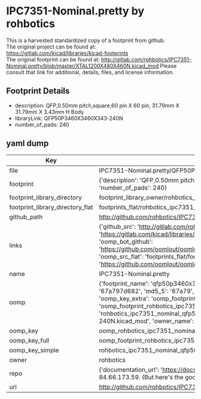 # IPC7351-Nominal.pretty by rohbotics  
This is a harvested standardized copy of a footprint from github.  
The original project can be found at:  
https://gitlab.com/kicad/libraries/kicad-footprints  
The original footprint can be found at:
http://gitlab.com/rohbotics/IPC7351-Nominal.pretty/blob/master/XTAL1200X480X460N.kicad_mod
Please consult that link for additional, details, files, and license information.  
## Footprint Details
* description: QFP,0.50mm pitch,square;60 pin X 60 pin, 31.79mm X 31.79mm X 3.43mm H Body  
* libraryLink: QFP50P3460X3460X343-240N  
* number_of_pads: 240  
## yaml dump  
| Key | Value |  
| --- | --- |  
| file | IPC7351-Nominal.pretty/QFP50P3460X3460X343-240N.kicad_mod |  
| footprint | {'description': 'QFP,0.50mm pitch,square;60 pin X 60 pin, 31.79mm X 31.79mm X 3.43mm H Body', 'libraryLink': 'QFP50P3460X3460X343-240N', 'number_of_pads': 240} |  
| footprint_library_directory | footprint_library_owner/rohbotics_IPC7351-Nominal.pretty |  
| footprint_library_directory_flat | footprints_flat/rohbotics_ipc7351_nominal_qfp50p3460x3460x343_240n/working |  
| github_path | http://github.com/rohbotics/IPC7351-Nominal.pretty/blob/master/QFP50P3460X3460X343-240N.kicad_mod |  
| links | {'github_src': 'http://gitlab.com/rohbotics/IPC7351-Nominal.pretty/blob/master/XTAL1200X480X460N.kicad_mod', 'github_src_repo': 'https://gitlab.com/kicad/libraries/kicad-footprints', 'oomp_bot': 'footprints/rohbotics_ipc7351_nominal_qfp50p3460x3460x343_240n/working', 'oomp_bot_github': 'https://github.com/oomlout/oomlout_oomp_footprint_bot/tree/main/footprints/rohbotics_ipc7351_nominal_qfp50p3460x3460x343_240n/working', 'oomp_src_flat': 'footprints_flat/footprints_flat/rohbotics_ipc7351_nominal_qfp50p3460x3460x343_240n/working', 'oomp_src_flat_github': 'https://github.com/oomlout/oomlout_oomp_footprint_src/tree/main/footprints_flat/rohbotics_ipc7351_nominal_qfp50p3460x3460x343_240n/working'} |  
| name | IPC7351-Nominal.pretty |  
| oomp | {'footprint_name': 'qfp50p3460x3460x343_240n', 'library_name': 'ipc7351_nominal', 'md5': '67a797d6826e13a34f3d356745bd591e', 'md5_10': '67a797d682', 'md5_5': '67a79', 'md5_6': '67a797', 'oomp_key': 'oomp_rohbotics_ipc7351_nominal_qfp50p3460x3460x343_240n', 'oomp_key_extra': 'oomp_footprint_rohbotics_ipc7351_nominal_qfp50p3460x3460x343_240n', 'oomp_key_full': 'oomp_footprint_rohbotics_ipc7351_nominal_qfp50p3460x3460x343_240n_67a797', 'oomp_key_simple': 'rohbotics_ipc7351_nominal_qfp50p3460x3460x343_240n', 'original_filename': 'IPC7351-Nominal.pretty/QFP50P3460X3460X343-240N.kicad_mod', 'owner_name': 'rohbotics'} |  
| oomp_key | oomp_rohbotics_ipc7351_nominal_qfp50p3460x3460x343_240n |  
| oomp_key_full | oomp_footprint_rohbotics_ipc7351_nominal_qfp50p3460x3460x343_240n |  
| oomp_key_simple | rohbotics_ipc7351_nominal_qfp50p3460x3460x343_240n |  
| owner | rohbotics |  
| repo | {'documentation_url': 'https://docs.github.com/rest/overview/resources-in-the-rest-api#rate-limiting', 'message': "API rate limit exceeded for 84.66.173.59. (But here's the good news: Authenticated requests get a higher rate limit. Check out the documentation for more details.)"} |  
| url | http://github.com/rohbotics/IPC7351-Nominal.pretty |  

